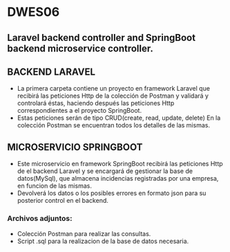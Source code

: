 # DWES06
## Laravel backend controller and SpringBoot backend microservice controller.

## BACKEND LARAVEL

- La primera carpeta contiene un proyecto en framework Laravel que recibirá las peticiones Http de la colección de Postman y validará y controlará éstas, haciendo después las peticiones Http correspondientes a el proyecto SpringBoot.
- Estas peticiones serán de tipo CRUD(create, read, update, delete) En la colección Postman se encuentran todos los detalles de las mismas.

## MICROSERVICIO SPRINGBOOT

- Este microservicio en framework SpringBoot recibirá las peticiones Http de el backend Laravel y se encargará de gestionar la base de datos(MySql), que almacena incidencias registradas por una empresa, en funcion de las mismas.
- Devolverá los datos o los posibles errores en formato json para su posterior control en el backend.

### Archivos adjuntos:
- Colección Postman para realizar las consultas.
- Script .sql para la realizacion de la base de datos necesaria.